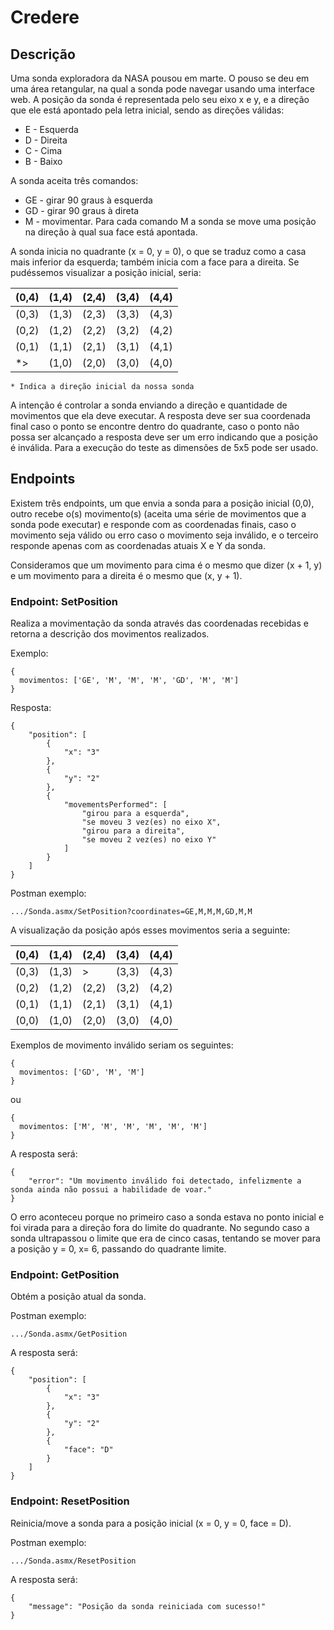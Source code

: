 # Credere

## Descrição
Uma sonda exploradora da NASA pousou em marte. O pouso se deu em uma área retangular, na qual a sonda pode navegar usando uma interface web. A posição da sonda é representada pelo seu eixo x e y, e a direção que ele está apontado pela letra inicial, sendo as direções válidas:

* E - Esquerda
* D - Direita
* C - Cima
* B - Baixo

A sonda aceita três comandos:

* GE - girar 90 graus à esquerda
* GD - girar 90 graus à direta
* M - movimentar. Para cada comando M a sonda se move uma posição na direção à qual sua face está apontada.

A sonda inicia no quadrante (x = 0, y = 0), o que se traduz como a casa mais inferior da esquerda; também inicia com a face para a direita. Se pudéssemos visualizar a posição inicial, seria:

(0,4) | (1,4) | (2,4) | (3,4) | (4,4)
--- | --- | --- | --- | ---
(0,3) | (1,3) | (2,3) | (3,3) | (4,3)
(0,2) | (1,2) | (2,2) | (3,2) | (4,2)
(0,1) | (1,1) | (2,1) | (3,1) | (4,1)
  *> | (1,0) | (2,0) | (3,0) | (4,0)

```
* Indica a direção inicial da nossa sonda
```

A intenção é controlar a sonda enviando a direção e quantidade de movimentos que ela deve executar. A resposta deve ser sua coordenada final caso o ponto se encontre dentro do quadrante, caso o ponto não possa ser alcançado a resposta deve ser um erro indicando que a posição é inválida. Para a execução do teste as dimensões de 5x5 pode ser usado.

## Endpoints
Existem três endpoints, um que envia a sonda para a posição inicial (0,0), outro recebe o(s) movimento(s) (aceita uma série de movimentos que a sonda pode executar) e responde com as coordenadas finais, caso o movimento seja válido ou erro caso o movimento seja inválido, e o terceiro responde apenas com as coordenadas atuais X e Y da sonda.

Consideramos que um movimento para cima é o mesmo que dizer (x + 1, y) e um movimento para a direita é o mesmo que (x, y + 1).


### Endpoint: SetPosition
Realiza a movimentação da sonda através das coordenadas recebidas e retorna a descrição dos movimentos realizados.

Exemplo:

```
{
  movimentos: ['GE', 'M', 'M', 'M', 'GD', 'M', 'M']
}
```

Resposta:

```
{
    "position": [
        {
            "x": "3"
        },
        {
            "y": "2"
        },
        {
            "movementsPerformed": [
                "girou para a esquerda",
                "se moveu 3 vez(es) no eixo X",
                "girou para a direita",
                "se moveu 2 vez(es) no eixo Y"
            ]
        }
    ]
}
```

Postman exemplo:

```
.../Sonda.asmx/SetPosition?coordinates=GE,M,M,M,GD,M,M
```

A visualização da posição após esses movimentos seria a seguinte:

(0,4) | (1,4) | (2,4) | (3,4) | (4,4)
--- | --- | --- | --- | ---
(0,3) | (1,3) |  > | (3,3) | (4,3)
(0,2) | (1,2) | (2,2) | (3,2) | (4,2)
(0,1) | (1,1) | (2,1) | (3,1) | (4,1)
(0,0) | (1,0) | (2,0) | (3,0) | (4,0)

Exemplos de movimento inválido seriam os seguintes:

```
{
  movimentos: ['GD', 'M', 'M']
}
```

ou

```
{
  movimentos: ['M', 'M', 'M', 'M', 'M', 'M']
}
```

A resposta será:

```
{
    "error": "Um movimento inválido foi detectado, infelizmente a sonda ainda não possui a habilidade de voar."
}
```

O erro aconteceu porque no primeiro caso a sonda estava no ponto inicial e foi virada para a direção fora do limite do quadrante. No segundo caso a sonda ultrapassou o limite que era de cinco casas, tentando se mover para a posição y = 0, x= 6, passando do quadrante limite.

### Endpoint: GetPosition
Obtém a posição atual da sonda.

Postman exemplo:

```
.../Sonda.asmx/GetPosition
```

A resposta será:

```
{
    "position": [
        {
            "x": "3"
        },
        {
            "y": "2"
        },
        {
            "face": "D"
        }
    ]
}
```

### Endpoint: ResetPosition
Reinicia/move a sonda para a posição inicial (x = 0, y = 0, face = D).

Postman exemplo:

```
.../Sonda.asmx/ResetPosition
```

A resposta será:

```
{
    "message": "Posição da sonda reiniciada com sucesso!"
}
```
